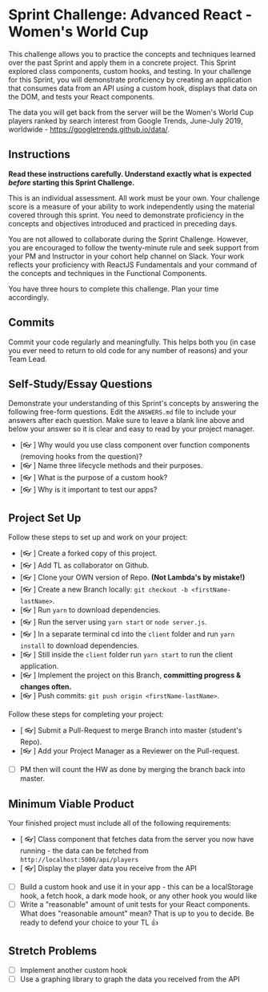 # Sprint Challenge: Advanced React - Women's World Cup

This challenge allows you to practice the concepts and techniques learned over the past Sprint and apply them in a concrete project. This Sprint explored class components, custom hooks, and testing. In your challenge for this Sprint, you will demonstrate proficiency by creating an application that consumes data from an API using a custom hook, displays that data on the DOM, and tests your React components.

The data you will get back from the server will be the Women's World Cup players ranked by search interest from Google Trends, June-July 2019, worldwide - https://googletrends.github.io/data/.

## Instructions

**Read these instructions carefully. Understand exactly what is expected _before_ starting this Sprint Challenge.**

This is an individual assessment. All work must be your own. Your challenge score is a measure of your ability to work independently using the material covered through this sprint. You need to demonstrate proficiency in the concepts and objectives introduced and practiced in preceding days.

You are not allowed to collaborate during the Sprint Challenge. However, you are encouraged to follow the twenty-minute rule and seek support from your PM and Instructor in your cohort help channel on Slack. Your work reflects your proficiency with ReactJS Fundamentals and your command of the concepts and techniques in the Functional Components.

You have three hours to complete this challenge. Plan your time accordingly.

## Commits

Commit your code regularly and meaningfully. This helps both you (in case you ever need to return to old code for any number of reasons) and your Team Lead.

## Self-Study/Essay Questions

Demonstrate your understanding of this Sprint's concepts by answering the following free-form questions. Edit the `ANSWERS.md` file to include your answers after each question. Make sure to leave a blank line above and below your answer so it is clear and easy to read by your project manager.

- [👓 ] Why would you use class component over function components (removing hooks from the question)?
- [👓 ] Name three lifecycle methods and their purposes.
- [👓 ] What is the purpose of a custom hook?
- [👓 ] Why is it important to test our apps?

## Project Set Up

Follow these steps to set up and work on your project:

- [👓 ] Create a forked copy of this project.
- [👓 ] Add TL as collaborator on Github.
- [👓 ] Clone your OWN version of Repo. **(Not Lambda's by mistake!)**
- [👓 ] Create a new Branch locally: `git checkout -b <firstName-lastName>`.
- [👓 ] Run `yarn` to download dependencies.
- [👓 ] Run the server using `yarn start` or `node server.js`.
- [👓 ] In a separate terminal cd into the `client` folder and run `yarn install` to download dependencies.
- [👓 ] Still inside the `client` folder run `yarn start` to run the client application.
- [👓 ] Implement the project on this Branch, **committing progress & changes often.**
- [👓 ] Push commits: `git push origin <firstName-lastName>`.

Follow these steps for completing your project:

- [ 👓] Submit a Pull-Request to merge <firstName-lastName> Branch into master (student's  Repo).
- [👓 ] Add your Project Manager as a Reviewer on the Pull-request.
- [   ] PM then will count the HW as done by merging the branch back into master.

## Minimum Viable Product

Your finished project must include all of the following requirements:

- [ 👓] Class component that fetches data from the server you now have running - the data can be fetched from `http://localhost:5000/api/players`
- [ 👓] Display the player data you receive from the API
- [ ] Build a custom hook and use it in your app - this can be a localStorage hook, a fetch hook, a dark mode hook, or any other hook you would like
- [ ] Write a "reasonable" amount of unit tests for your React components. What does "reasonable amount" mean? That is up to you to decide. Be ready to defend your choice to your TL 👍

## Stretch Problems

- [ ] Implement another custom hook
- [ ] Use a graphing library to graph the data you received from the API

